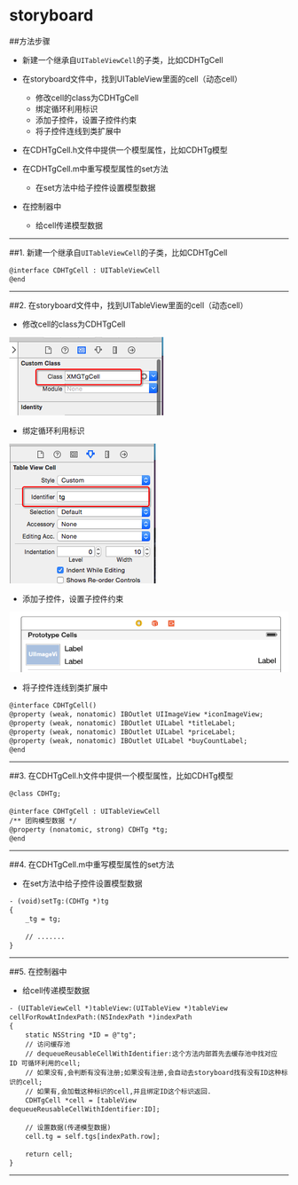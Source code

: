 # storyboard

##方法步骤
- 新建一个继承自`UITableViewCell`的子类，比如CDHTgCell
- 在storyboard文件中，找到UITableView里面的cell（动态cell）
    - 修改cell的class为CDHTgCell
    - 绑定循环利用标识
    - 添加子控件，设置子控件约束
    - 将子控件连线到类扩展中


- 在CDHTgCell.h文件中提供一个模型属性，比如CDHTg模型
- 在CDHTgCell.m中重写模型属性的set方法
    - 在set方法中给子控件设置模型数据


- 在控制器中
    - 给cell传递模型数据

---
##1. 新建一个继承自`UITableViewCell`的子类，比如CDHTgCell
```objc
@interface CDHTgCell : UITableViewCell
@end
```


---

##2. 在storyboard文件中，找到UITableView里面的cell（动态cell）
- 修改cell的class为CDHTgCell

![](images/Snip20150629_245.png)

- 绑定循环利用标识

![](images/Snip20150629_246.png)

- 添加子控件，设置子控件约束

![](images/Snip20150629_330.png)

- 将子控件连线到类扩展中

```objc
@interface CDHTgCell()
@property (weak, nonatomic) IBOutlet UIImageView *iconImageView;
@property (weak, nonatomic) IBOutlet UILabel *titleLabel;
@property (weak, nonatomic) IBOutlet UILabel *priceLabel;
@property (weak, nonatomic) IBOutlet UILabel *buyCountLabel;
@end
```

---

##3. 在CDHTgCell.h文件中提供一个模型属性，比如CDHTg模型
```objc
@class CDHTg;

@interface CDHTgCell : UITableViewCell
/** 团购模型数据 */
@property (nonatomic, strong) CDHTg *tg;
@end
```

---

##4. 在CDHTgCell.m中重写模型属性的set方法
- 在set方法中给子控件设置模型数据

```objc
- (void)setTg:(CDHTg *)tg
{
    _tg = tg;

    // .......
}
```

---

##5. 在控制器中
- 给cell传递模型数据

```objc
- (UITableViewCell *)tableView:(UITableView *)tableView cellForRowAtIndexPath:(NSIndexPath *)indexPath
{
    static NSString *ID = @"tg";
    // 访问缓存池
    // dequeueReusableCellWithIdentifier:这个方法内部首先去缓存池中找对应 ID 可循环利用的cell;
    // 如果没有,会判断有没有注册;如果没有注册,会自动去storyboard找有没有ID这种标识的cell;
    // 如果有,会加载这种标识的cell,并且绑定ID这个标识返回.
    CDHTgCell *cell = [tableView dequeueReusableCellWithIdentifier:ID];

    // 设置数据(传递模型数据)
    cell.tg = self.tgs[indexPath.row];

    return cell;
}
```

---

